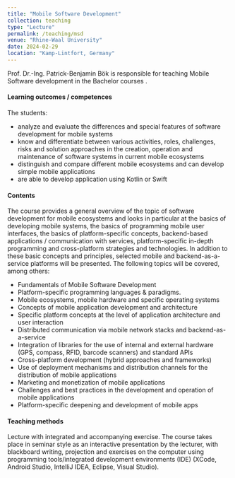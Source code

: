 ```yaml
---
title: "Mobile Software Development"
collection: teaching
type: "Lecture"
permalink: /teaching/msd
venue: "Rhine-Waal University"
date: 2024-02-29
location: "Kamp-Lintfort, Germany"
---
```

Prof. Dr.-Ing. Patrick-Benjamin Bök is responsible for teaching Mobile Software development in the Bachelor courses .

#### Learning outcomes / competences
The students:
- analyze and evaluate the differences and special features of software development for mobile systems
- know and differentiate between various activities, roles, challenges, risks and solution approaches in the creation, operation and maintenance of software systems in current mobile ecosystems
- distinguish and compare different mobile ecosystems and can develop simple mobile applications
- are able to develop application using Kotlin or Swift

#### Contents
The course provides a general overview of the topic of software development for mobile ecosystems and looks in particular at the basics of developing mobile systems, the basics of programming mobile user interfaces, the basics of platform-specific concepts, backend-based applications / communication with services, platform-specific in-depth programming and cross-platform strategies and technologies. In addition to these basic concepts and principles, selected mobile and backend-as-a-service platforms will be presented. The following topics will be covered, among others: 
- Fundamentals of Mobile Software Development
- Platform-specific programming languages & paradigms.
- Mobile ecosystems, mobile hardware and specific operating systems
- Concepts of mobile application development and architecture
- Specific platform concepts at the level of application architecture and user interaction 
- Distributed communication via mobile network stacks and backend-as-a-service
- Integration of libraries for the use of internal and external hardware (GPS, compass, RFID, barcode scanners) and standard APIs
- Cross-platform development (hybrid approaches and frameworks)
- Use of deployment mechanisms and distribution channels for the distribution of mobile applications
- Marketing and monetization of mobile applications
- Challenges and best practices in the development and operation of mobile applications
- Platform-specific deepening and development of mobile apps

#### Teaching methods
Lecture with integrated and accompanying exercise. The course takes place in seminar style as an interactive presentation by the lecturer, with blackboard writing, projection and exercises on the computer using programming tools/integrated development environments (IDE) (XCode, Android Studio, IntelliJ IDEA, Eclipse, Visual Studio).

